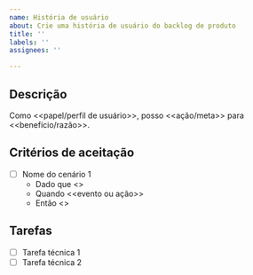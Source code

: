```yaml
---
name: História de usuário
about: Crie uma história de usuário do backlog de produto
title: ''
labels: ''
assignees: ''

---
```


## Descrição

Como <<papel/perfil de usuário>>, posso <<ação/meta>> para <<benefício/razão>>.

## Critérios de aceitação

- [ ] Nome do cenário 1
    - Dado que <<contexto inicial>>
    - Quando <<evento ou ação>>
    - Então <<resultado esperado>>

## Tarefas

- [ ] Tarefa técnica 1
- [ ] Tarefa técnica 2

